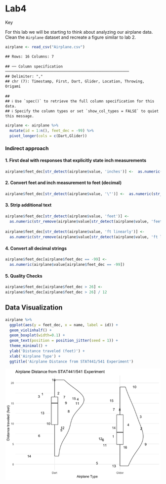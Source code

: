 Lab4
================
Key

For this lab we will be starting to think about analyzing our airplane
data. Clean the `Airplane` dataset and recreate a figure similar to lab
2.

``` r
airplane <- read_csv("Airplane.csv")
```

    ## Rows: 16 Columns: 7

    ## ── Column specification ────────────────────────────────────────────────────────
    ## Delimiter: ","
    ## chr (7): Timestamp, First, Dart, Glider, Location, Throwing, Origami

    ## 
    ## ℹ Use `spec()` to retrieve the full column specification for this data.
    ## ℹ Specify the column types or set `show_col_types = FALSE` to quiet this message.

``` r
airplane <- airplane %>% 
  mutate(id = 1:n(), feet_dec = -99) %>% 
  pivot_longer(cols = c(Dart,Glider))
```

### Indirect approach

#### 1. First deal with responses that explicitly state inch measurements

``` r
airplane$feet_dec[str_detect(airplane$value, 'inches')] <-  as.numeric(str_remove(airplane$value[str_detect(airplane$value, 'inches')],'inches'))/12
```

#### 2. Convert feet and inch measurement to feet (decimal)

``` r
airplane$feet_dec[str_detect(airplane$value, '\"')] <-  as.numeric(str_split(airplane$value[str_detect(airplane$value, '\"')],"'", simplify = T)[,1]) + as.numeric(str_split(str_remove(airplane$value[str_detect(airplane$value, '\"')], '\"'),"'", simplify = T)[,2]) / 12
```

#### 3. Strip additional text

``` r
airplane$feet_dec[str_detect(airplane$value, 'feet')] <-  
  as.numeric(str_remove(airplane$value[str_detect(airplane$value, 'feet')], 'feet'))

airplane$feet_dec[str_detect(airplane$value, 'ft linearly')] <-  
  as.numeric(str_remove(airplane$value[str_detect(airplane$value, 'ft linearly')], 'ft linearly'))
```

#### 4. Convert all decimal strings

``` r
airplane$feet_dec[airplane$feet_dec == -99] <-  
  as.numeric(airplane$value[airplane$feet_dec == -99])
```

#### 5. Quality Checks

``` r
airplane$feet_dec[airplane$feet_dec > 26] <-  
airplane$feet_dec[airplane$feet_dec > 26] / 12
```

## Data Visualization

``` r
airplane %>% 
  ggplot(aes(y = feet_dec, x = name, label = id)) +  
  geom_violinhalf() + 
  geom_boxplot(width=0.1) + 
  geom_text(position = position_jitter(seed = 1)) + 
  theme_minimal() + 
  ylab('Distance traveled (feet)') + 
  xlab('Airplane Type') + 
  ggtitle('Airplane Distance from STAT441/541 Experiment')
```

<img src="Lab4_key_files/figure-gfm/unnamed-chunk-8-1.png" title="Distance traveled for paper airplane in STAT 441 / 541 experiment. Numbers represent unique paper airplane maker/throwers." alt="Distance traveled for paper airplane in STAT 441 / 541 experiment. Numbers represent unique paper airplane maker/throwers." style="display: block; margin: auto;" />
